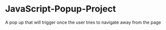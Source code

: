 # JavaScript-Popup-Project
A pop up that will trigger once the user tries to navigate away from the page
